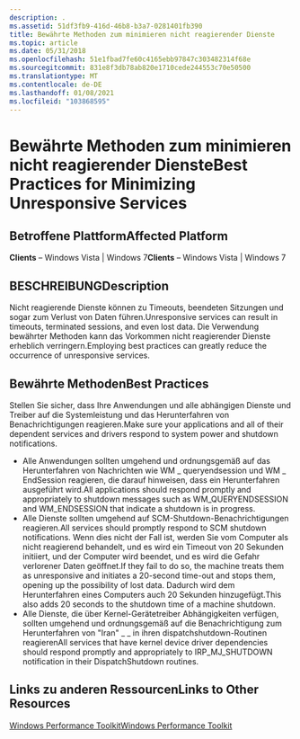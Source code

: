 ```yaml
---
description: .
ms.assetid: 51df3fb9-416d-46b8-b3a7-0281401fb390
title: Bewährte Methoden zum minimieren nicht reagierender Dienste
ms.topic: article
ms.date: 05/31/2018
ms.openlocfilehash: 51e1fbad7fe60c4165ebb97847c303482314f68e
ms.sourcegitcommit: 831e8f3db78ab820e1710cede244553c70e50500
ms.translationtype: MT
ms.contentlocale: de-DE
ms.lasthandoff: 01/08/2021
ms.locfileid: "103868595"
---
```

# <a name="best-practices-for-minimizing-unresponsive-services"></a><span data-ttu-id="fab7c-103">Bewährte Methoden zum minimieren nicht reagierender Dienste</span><span class="sxs-lookup"><span data-stu-id="fab7c-103">Best Practices for Minimizing Unresponsive Services</span></span>

## <a name="affected-platform"></a><span data-ttu-id="fab7c-104">Betroffene Plattform</span><span class="sxs-lookup"><span data-stu-id="fab7c-104">Affected Platform</span></span>

 <span data-ttu-id="fab7c-105">**Clients** – Windows Vista \| Windows 7</span><span class="sxs-lookup"><span data-stu-id="fab7c-105">**Clients** – Windows Vista \| Windows 7</span></span>  

## <a name="description"></a><span data-ttu-id="fab7c-106">BESCHREIBUNG</span><span class="sxs-lookup"><span data-stu-id="fab7c-106">Description</span></span>

<span data-ttu-id="fab7c-107">Nicht reagierende Dienste können zu Timeouts, beendeten Sitzungen und sogar zum Verlust von Daten führen.</span><span class="sxs-lookup"><span data-stu-id="fab7c-107">Unresponsive services can result in timeouts, terminated sessions, and even lost data.</span></span> <span data-ttu-id="fab7c-108">Die Verwendung bewährter Methoden kann das Vorkommen nicht reagierender Dienste erheblich verringern.</span><span class="sxs-lookup"><span data-stu-id="fab7c-108">Employing best practices can greatly reduce the occurrence of unresponsive services.</span></span>

## <a name="best-practices"></a><span data-ttu-id="fab7c-109">Bewährte Methoden</span><span class="sxs-lookup"><span data-stu-id="fab7c-109">Best Practices</span></span>

<span data-ttu-id="fab7c-110">Stellen Sie sicher, dass Ihre Anwendungen und alle abhängigen Dienste und Treiber auf die Systemleistung und das Herunterfahren von Benachrichtigungen reagieren.</span><span class="sxs-lookup"><span data-stu-id="fab7c-110">Make sure your applications and all of their dependent services and drivers respond to system power and shutdown notifications.</span></span>

-   <span data-ttu-id="fab7c-111">Alle Anwendungen sollten umgehend und ordnungsgemäß auf das Herunterfahren von Nachrichten wie WM \_ queryendsession und WM \_ EndSession reagieren, die darauf hinweisen, dass ein Herunterfahren ausgeführt wird.</span><span class="sxs-lookup"><span data-stu-id="fab7c-111">All applications should respond promptly and appropriately to shutdown messages such as WM\_QUERYENDSESSION and WM\_ENDSESSION that indicate a shutdown is in progress.</span></span>
-   <span data-ttu-id="fab7c-112">Alle Dienste sollten umgehend auf SCM-Shutdown-Benachrichtigungen reagieren.</span><span class="sxs-lookup"><span data-stu-id="fab7c-112">All services should promptly respond to SCM shutdown notifications.</span></span> <span data-ttu-id="fab7c-113">Wenn dies nicht der Fall ist, werden Sie vom Computer als nicht reagierend behandelt, und es wird ein Timeout von 20 Sekunden initiiert, und der Computer wird beendet, und es wird die Gefahr verlorener Daten geöffnet.</span><span class="sxs-lookup"><span data-stu-id="fab7c-113">If they fail to do so, the machine treats them as unresponsive and initiates a 20-second time-out and stops them, opening up the possibility of lost data.</span></span> <span data-ttu-id="fab7c-114">Dadurch wird dem Herunterfahren eines Computers auch 20 Sekunden hinzugefügt.</span><span class="sxs-lookup"><span data-stu-id="fab7c-114">This also adds 20 seconds to the shutdown time of a machine shutdown.</span></span>
-   <span data-ttu-id="fab7c-115">Alle Dienste, die über Kernel-Gerätetreiber Abhängigkeiten verfügen, sollten umgehend und ordnungsgemäß auf die Benachrichtigung zum Herunterfahren von "Iran" \_ \_ in ihren dispatchshutdown-Routinen reagieren</span><span class="sxs-lookup"><span data-stu-id="fab7c-115">All services that have kernel device driver dependencies should respond promptly and appropriately to IRP\_MJ\_SHUTDOWN notification in their DispatchShutdown routines.</span></span>

## <a name="links-to-other-resources"></a><span data-ttu-id="fab7c-116">Links zu anderen Ressourcen</span><span class="sxs-lookup"><span data-stu-id="fab7c-116">Links to Other Resources</span></span>

<dl>

[<span data-ttu-id="fab7c-117">Windows Performance Toolkit</span><span class="sxs-lookup"><span data-stu-id="fab7c-117">Windows Performance Toolkit</span></span>](https://www.microsoft.com/whdc/system/sysperf/perftools.mspx)  
</dl>

 

 



